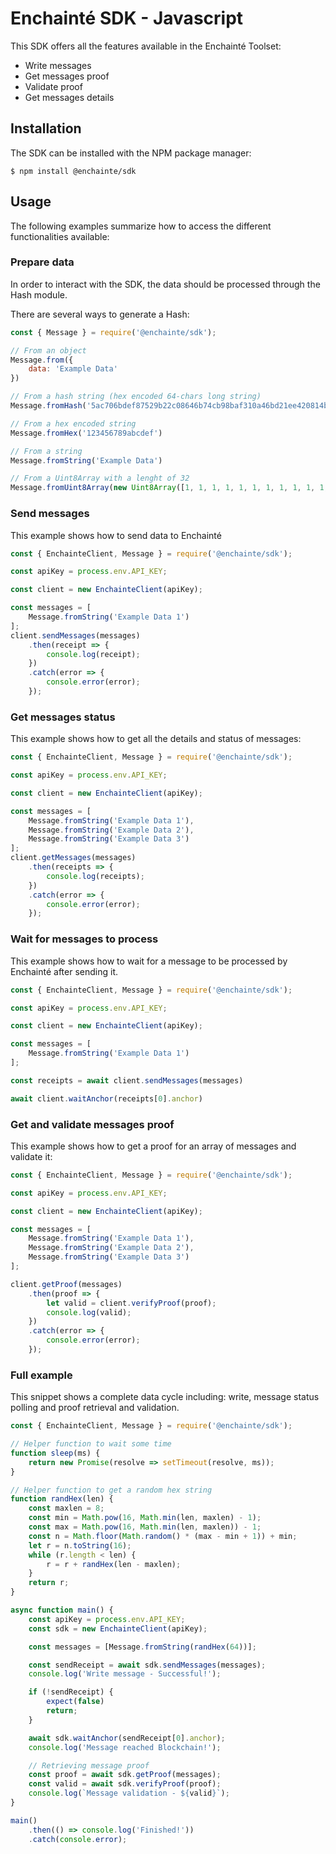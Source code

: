 # Enchainté SDK -  Javascript

This SDK offers all the features available in the Enchainté Toolset:
- Write messages
- Get messages proof
- Validate proof
- Get messages details


## Installation

The SDK can be installed with the NPM package manager:

```shell
$ npm install @enchainte/sdk
```


## Usage

The following examples summarize how to access the different functionalities available:

### Prepare data

In order to interact with the SDK, the data should be processed through the Hash module.

There are several ways to generate a Hash:

```javascript
const { Message } = require('@enchainte/sdk');

// From an object
Message.from({
    data: 'Example Data'
})

// From a hash string (hex encoded 64-chars long string)
Message.fromHash('5ac706bdef87529b22c08646b74cb98baf310a46bd21ee420814b04c71fa42b1')

// From a hex encoded string
Message.fromHex('123456789abcdef')

// From a string
Message.fromString('Example Data')

// From a Uint8Array with a lenght of 32
Message.fromUint8Array(new Uint8Array([1, 1, 1, 1, 1, 1, 1, 1, 1, 1, 1, 1, 1, 1, 1, 1, 1, 1, 1, 1, 1, 1, 1, 1, 1, 1, 1, 1, 1, 1, 1, 1]))
```

### Send messages

This example shows how to send data to Enchainté

```javascript
const { EnchainteClient, Message } = require('@enchainte/sdk');

const apiKey = process.env.API_KEY;

const client = new EnchainteClient(apiKey);

const messages = [
    Message.fromString('Example Data 1')
];
client.sendMessages(messages)
    .then(receipt => {
        console.log(receipt);
    })
    .catch(error => {
        console.error(error);
    });
```

### Get messages status

This example shows how to get all the details and status of messages:

```javascript
const { EnchainteClient, Message } = require('@enchainte/sdk');

const apiKey = process.env.API_KEY;

const client = new EnchainteClient(apiKey);

const messages = [
    Message.fromString('Example Data 1'),
    Message.fromString('Example Data 2'),
    Message.fromString('Example Data 3')
];
client.getMessages(messages)
    .then(receipts => {
        console.log(receipts);
    })
    .catch(error => {
        console.error(error);
    });
```

### Wait for messages to process

This example shows how to wait for a message to be processed by Enchainté after sending it.

```javascript
const { EnchainteClient, Message } = require('@enchainte/sdk');

const apiKey = process.env.API_KEY;

const client = new EnchainteClient(apiKey);

const messages = [
    Message.fromString('Example Data 1')
];

const receipts = await client.sendMessages(messages)

await client.waitAnchor(receipts[0].anchor)
```


### Get and validate messages proof

This example shows how to get a proof for an array of messages and validate it:

```javascript
const { EnchainteClient, Message } = require('@enchainte/sdk');

const apiKey = process.env.API_KEY;

const client = new EnchainteClient(apiKey);

const messages = [
    Message.fromString('Example Data 1'),
    Message.fromString('Example Data 2'),
    Message.fromString('Example Data 3')
];

client.getProof(messages)
    .then(proof => {
        let valid = client.verifyProof(proof);
        console.log(valid);
    })
    .catch(error => {
        console.error(error);
    });
```

### Full example

This snippet shows a complete data cycle including: write, message status polling and proof retrieval and validation.

```javascript
const { EnchainteClient, Message } = require('@enchainte/sdk');

// Helper function to wait some time
function sleep(ms) {
    return new Promise(resolve => setTimeout(resolve, ms));
}

// Helper function to get a random hex string
function randHex(len) {
    const maxlen = 8;
    const min = Math.pow(16, Math.min(len, maxlen) - 1);
    const max = Math.pow(16, Math.min(len, maxlen)) - 1;
    const n = Math.floor(Math.random() * (max - min + 1)) + min;
    let r = n.toString(16);
    while (r.length < len) {
        r = r + randHex(len - maxlen);
    }
    return r;
}

async function main() {
    const apiKey = process.env.API_KEY;
    const sdk = new EnchainteClient(apiKey);

    const messages = [Message.fromString(randHex(64))];

    const sendReceipt = await sdk.sendMessages(messages);
    console.log('Write message - Successful!');

    if (!sendReceipt) {
        expect(false)
        return;
    }

    await sdk.waitAnchor(sendReceipt[0].anchor);
    console.log('Message reached Blockchain!');

    // Retrieving message proof
    const proof = await sdk.getProof(messages);
    const valid = await sdk.verifyProof(proof);
    console.log(`Message validation - ${valid}`);
}

main()
    .then(() => console.log('Finished!'))
    .catch(console.error);
```